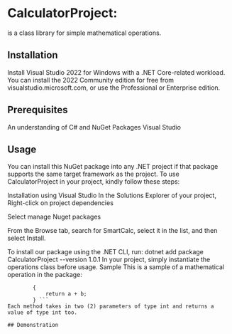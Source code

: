 # CalculatorProject:
is a class library for simple mathematical operations.

## Installation
Install Visual Studio 2022 for Windows with a .NET Core-related workload.
You can install the 2022 Community edition for free from visualstudio.microsoft.com, or use the Professional or Enterprise edition.
## Prerequisites
An understanding of C# and NuGet Packages
Visual Studio
## Usage
You can install this NuGet package into any .NET project if that package supports the same target framework as the project. To use CalculatorProject in your project, kindly follow these steps:

Installation using Visual Studio
In the Solutions Explorer of your project, Right-click on project dependencies

Select manage Nuget packages

From the Browse tab, search for SmartCalc, select it in the list, and then select Install.

To install our package using the .NET CLI, run: dotnet add package CalculatorProject --version 1.0.1
In your project, simply instantiate the operations class before usage.
Sample
This is a sample of a mathematical operation in the package:

```public int Addition(int a, int b)
        {
            return a + b;
        } ```     
Each method takes in two (2) parameters of type int and returns a value of type int too.

## Demonstration

